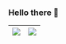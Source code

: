 ### Hello there 👋

| <a href="https://github.com/anuraghazra/github-readme-stats"><img align="top" src="https://github-readme-stats-mwjs.vercel.app/api?username=Nemo1166&show_icons=true&theme=buefy&hide_border=true" /></a> | <img align="top" src="https://github-readme-stats-mwjs.vercel.app/api/top-langs/?username=Nemo1166&layout=compact&theme=buefy&hide_border=true" /> |
| ------------- | ------------- |

<!--
**Nemo1166/Nemo1166** is a ✨ _special_ ✨ repository because its `README.md` (this file) appears on your GitHub profile.

Here are some ideas to get you started:

- 🔭 I’m currently working on ...
- 🌱 I’m currently learning ...
- 👯 I’m looking to collaborate on ...
- 🤔 I’m looking for help with ...
- 💬 Ask me about ...
- 📫 How to reach me: ...
- 😄 Pronouns: ...
- ⚡ Fun fact: ...
-->
